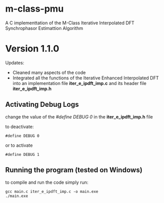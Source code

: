 # __m-class-pmu__
A C implementtation of the M-Class Iterative Interpolated DFT Synchrophasor Estimattion Algorithm
# Version 1.1.0
Updates:
- Cleaned many aspects of the code
- Integrated all the functions of the Iterative Enhanced Interpolated DFT into an implementation file __iter_e_ipdft_imp.c__ and its header file __iter_e_ipdft_imp.h__ 
## __Activating Debug Logs__
change the value of the _#define DEBUG 0_ in the __iter_e_ipdft_imp.h__ file

to deactivate:

    #define DEBUG 0
or to activate

    #define DEBUG 1

## __Running the program (tested on Windows)__
to compile and run the code simply run:

    gcc main.c iter_e_ipdft_imp.c -o main.exe
    ./main.exe
